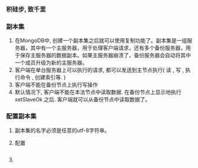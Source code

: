 ### 积硅步, 致千里

### 副本集

1. 在MongoDB中, 创建一个副本集之后就可以使用复制功能了。副本集是一组服务器，其中有一个主服务器，用于处理客户端请求，还有多个备份服务器，用于保存主服务器的数据副本。如果主服务器崩溃了，备份服务器会自动将其中一个成员升级为新的主服务器。
2. 客户端在单台服务器上可以执行的请求, 都可以发送到主节点执行( 读 , 写 , 执行命令 , 创建索引等. )
3. 客户端不能在备份节点上执行写操作
4. 默认情况下, 客户端不能在本法节点中读取数据. 在备份节点上显示地执行 setSlaveOk 之后. 客户端就可以从备份节点中读取数据了。

### 配置副本集

1. 副本集的名字必须是任意的utf-8字符串。

2. 配置

   ```html
   
   ```

3. 
